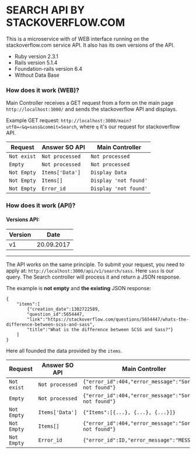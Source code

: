 # SEARCH API BY STACKOVERFLOW.COM

This is a microservice with of WEB interface running on the stackoverflow.com service API. It also has its own versions of the API.

* Ruby version 2.3.1
* Rails version 5.1.4
* Foundation-rails version 6.4
* Without Data Base

### How does it work (WEB)?

Main Controller receives a GET request from a form on the main page `http://localhost:3000/` and sends the stackoverflow API and displays.

Example GET request: `http://localhost:3000/main?utf8=✓&q=sass&commit=Search`, where `q` it's our request for stackoverflow API.

Request       | Answer SO API    | Main Controller
------------- | ---------------- | ---------------
`Not exist`   | `Not processed`  | `Not processed`
`Empty`       | `Not processed`  | `Not processed`
`Not Empty`   | `Items['Data']`  | `Display Data`
`Not Empty`   | `Items[]`        | `Display 'not found'`
`Not Empty`   | `Error_id`       | `Display 'not found'`
 
### How does it work (API)?

#### Versions API:

Version       | Date  
------------- | ----------------
v1            | 20.09.2017


----------

The API works on the same principle. To submit your request, you need to apply at: `http://localhost:3000/api/v1/search/sass`.
Here `sass` is our query. The Search controller will process it and return a JSON response.

The example is **not empty** and **the existing** JSON response:

    {
    	"items":[
    		{"creation_date":1302722589,
    		"question_id":5654447,
    		"link":"https://stackoverflow.com/questions/5654447/whats-the-difference-between-scss-and-sass",
    		"title":"What is the difference between SCSS and Sass?"}
    	]
    }

Here all founded the data provided by the `items`.

Request       | Answer SO API    | Main Controller
------------- | ---------------- | ---------------
`Not exist`   | `Not processed`  | `{"error_id":404,"error_message":"Sorry, not found"}`
`Empty`       | `Not processed`  | `{"error_id":404,"error_message":"Sorry, not found"}`
`Not Empty`   | `Items['Data']`  | `{"Items":[{...}, {...}, {...}]}`
`Not Empty`   | `Items[]`        | `{"error_id":404,"error_message":"Sorry, not found"}`
`Not Empty`   | `Error_id`       | `{"error_id":ID,"error_message":"MESSAGE"}`